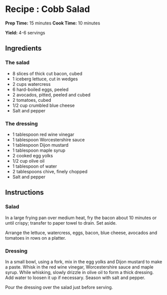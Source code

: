 # Recipe : Cobb Salad

**Prep Time:** 15 minutes
**Cook Time:** 10 minutes

**Yield:** 4-6 servings

## Ingredients

### The salad

- 8 slices of thick cut bacon, cubed
- 1 iceberg lettuce, cut in wedges
- 2 cups watercress
- 6 hard-boiled eggs, peeled
- 2 avocados, pitted, peeled and cubed
- 2 tomatoes, cubed
- 1/2 cup crumbled blue cheese
- Salt and pepper

### The dressing

- 1 tablespoon red wine vinegar
- 1 tablespoon Worcestershire sauce
- 1 tablespoon Dijon mustard
- 1 tablespoon maple syrup
- 2 cooked egg yolks
- 1/2 cup olive oil
- 1 tablespoon of water
- 2 tablespoons chive, finely chopped
- Salt and pepper

## Instructions

### Salad

In a large frying pan over medium heat, fry the bacon about 10 minutes or until crispy; transfer to paper towel to drain. Set aside.

Arrange the lettuce, watercress, eggs, bacon, blue cheese, avocados and tomatoes in rows on a platter.

### Dressing

In a small bowl, using a fork, mix in the egg yolks and Dijon mustard to make a paste. Whisk in the red wine vinegar, Worcestershire sauce and maple syrup. While whisking, slowly drizzle in olive oil to form a thick dressing. Add water to loosen it up if necessary. Season with salt and pepper.

Pour the dressing over the salad just before serving.
